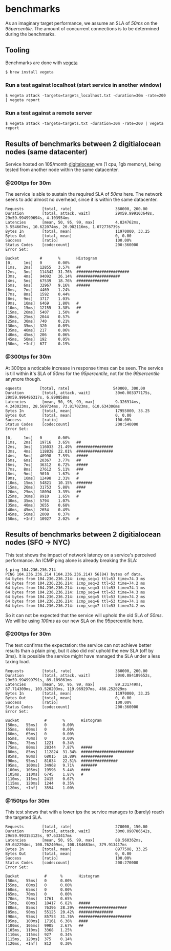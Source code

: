 # benchmarks

As an imaginary target performance, we assume an SLA of *50ms* on the *95percentile*. The amount of concurrent connections is to be determined during the benchmarks.

## Tooling
Benchmarks are done with [vegeta](https://github.com/tsenart/vegeta)

	$ brew install vegeta

### Run a test against localhost (start service in another window)

	$ vegeta attack -targets=targets_localhost.txt -duration=30m -rate=200 | vegeta report


### Run a test against a remote server

	$ vegeta attack -targets=targets.txt -duration=30m -rate=200 | vegeta report

## Results of benchmarks between 2 digitialocean nodes (same datacenter)

Service hosted on 10$/month [digitalocean](https://www.digitalocean.com/) vm (1 cpu, 1gb memory), being tested from another node within the same datacenter.

### @200tps for 30m

The service is able to sustain the required SLA of *50ms* here. The network seens to add almost no overhead, since it is within the same datacenter.

```
Requests        [total, rate]                   360000, 200.00
Duration        [total, attack, wait]           29m59.999103648s, 29m59.994999694s, 4.103954ms
Latencies       [mean, 50, 95, 99, max]         4.824762ms, 3.554667ms, 10.622074ms, 20.982116ms, 1.072776739s
Bytes In        [total, mean]                   11970000, 33.25
Bytes Out       [total, mean]                   0, 0.00
Success         [ratio]                         100.00%
Status Codes    [code:count]                    200:360000
Error Set:

Bucket         #       %       Histogram
[0,     1ms]   0       0.00%
[1ms,   2ms]   12855   3.57%   ##
[2ms,   3ms]   114342  31.76%  #######################
[3ms,   4ms]   94092   26.14%  ###################
[4ms,   5ms]   67539   18.76%  ##############
[5ms,   6ms]   32967   9.16%   ######
[6ms,   7ms]   4469    1.24%
[7ms,   8ms]   1592    0.44%
[8ms,   9ms]   3717    1.03%
[9ms,   10ms]  6469    1.80%   #
[10ms,  15ms]  12155   3.38%   ##
[15ms,  20ms]  5407    1.50%   #
[20ms,  25ms]  2044    0.57%
[25ms,  30ms]  740     0.21%
[30ms,  35ms]  320     0.09%
[35ms,  40ms]  217     0.06%
[40ms,  45ms]  206     0.06%
[45ms,  50ms]  192     0.05%
[50ms,  +Inf]  677     0.19%
```
### @300tps for 30m

At 300tps a noticable increase in response times can be seen. The service is till within it's SLA of *50ms* for the *95percentile*, not for the *99percentile* anymore though.

```
equests        [total, rate]                   540000, 300.00
Duration        [total, attack, wait]           30m0.003377175s, 29m59.996486317s, 6.890858ms
Latencies       [mean, 50, 95, 99, max]         9.326914ms, 4.243023ms, 28.569724ms, 73.817023ms, 610.634306ms
Bytes In        [total, mean]                   17955000, 33.25
Bytes Out       [total, mean]                   0, 0.00
Success         [ratio]                         100.00%
Status Codes    [code:count]                    200:540000
Error Set:

[0,     1ms]   0       0.00%
[1ms,   2ms]   19716   3.65%   ##
[2ms,   3ms]   116033  21.49%  ################
[3ms,   4ms]   118838  22.01%  ################
[4ms,   5ms]   40998   7.59%   #####
[5ms,   6ms]   20367   3.77%   ##
[6ms,   7ms]   36312   6.72%   #####
[7ms,   8ms]   27612   5.11%   ###
[8ms,   9ms]   9010    1.67%   #
[9ms,   10ms]  12498   2.31%   #
[10ms,  15ms]  54821   10.15%  #######
[15ms,  20ms]  31753   5.88%   ####
[20ms,  25ms]  18094   3.35%   ##
[25ms,  30ms]  8910    1.65%   #
[30ms,  35ms]  5794    1.07%
[35ms,  40ms]  3655    0.68%
[40ms,  45ms]  2654    0.49%
[45ms,  50ms]  2008    0.37%
[50ms,  +Inf]  10927   2.02%   #
```

## Results of benchmarks between 2 digitialocean nodes (SFO -> NYC)

This test shows the impact of network latency on a service's perceived performance. An ICMP ping alone is already breaking the SLA:

    $ ping 104.236.236.214
    PING 104.236.236.214 (104.236.236.214) 56(84) bytes of data.
    64 bytes from 104.236.236.214: icmp_seq=1 ttl=53 time=74.3 ms
    64 bytes from 104.236.236.214: icmp_seq=2 ttl=53 time=74.2 ms
    64 bytes from 104.236.236.214: icmp_seq=3 ttl=53 time=74.1 ms
    64 bytes from 104.236.236.214: icmp_seq=4 ttl=53 time=74.3 ms
    64 bytes from 104.236.236.214: icmp_seq=5 ttl=53 time=74.2 ms
    64 bytes from 104.236.236.214: icmp_seq=6 ttl=53 time=74.1 ms
    64 bytes from 104.236.236.214: icmp_seq=7 ttl=53 time=74.2 ms

So it can not be expected that the service will uphold the old SLA of *50ms*. We will be using *100ms* as our new SLA on the 95percentile here.

### @200tps for 30m

The text confirms the expectation: the service can not achieve better results than a plain ping, but it also did *not* uphold the new SLA (off by 3ms). It is possible the service might have managed the SLA under a less taxing load.

```
Requests        [total, rate]                   360000, 200.00
Duration        [total, attack, wait]           30m0.084189652s, 29m59.994999791s, 89.189861ms
Latencies       [mean, 50, 95, 99, max]         89.231749ms, 87.714309ms, 103.520203ms, 119.969297ms, 486.252029ms
Bytes In        [total, mean]                   11970000, 33.25
Bytes Out       [total, mean]                   0, 0.00
Success         [ratio]                         100.00%
Status Codes    [code:count]                    200:360000
Error Set:

Bucket           #       %       Histogram
[50ms,   55ms]   0       0.00%
[55ms,   60ms]   0       0.00%
[60ms,   65ms]   0       0.00%
[65ms,   70ms]   0       0.00%
[70ms,   75ms]   1221    0.34%
[75ms,   80ms]   28344   7.87%   #####
[80ms,   85ms]   112824  31.34%  #######################
[85ms,   90ms]   68015   18.89%  ##############
[90ms,   95ms]   81034   22.51%  ################
[95ms,   100ms]  34968   9.71%   #######
[100ms,  105ms]  19596   5.44%   ####
[105ms,  110ms]  6745    1.87%   #
[110ms,  115ms]  2415    0.67%
[115ms,  120ms]  1244    0.35%
[120ms,  +Inf]   3594    1.00%
```

### @150tps for 30m

This test shows that with a lower tps the service manages to (barely) reach the targeted SLA.

```
Requests        [total, rate]                   270000, 150.00
Duration        [total, attack, wait]           30m0.090786542s, 29m59.993153125s, 97.633417ms
Latencies       [mean, 50, 95, 99, max]         88.560362ms, 89.042294ms, 100.762409ms, 108.184683ms, 379.913417ms
Bytes In        [total, mean]                   8977508, 33.25
Bytes Out       [total, mean]                   0, 0.00
Success         [ratio]                         100.00%
Status Codes    [code:count]                    200:270000
Error Set:

Bucket           #      %       Histogram
[50ms,   55ms]   0      0.00%
[55ms,   60ms]   0      0.00%
[60ms,   65ms]   0      0.00%
[65ms,   70ms]   0      0.00%
[70ms,   75ms]   1761   0.65%
[75ms,   80ms]   18417  6.82%   #####
[80ms,   85ms]   76396  28.29%  #####################
[85ms,   90ms]   55125  20.42%  ###############
[90ms,   95ms]   85753  31.76%  #######################
[95ms,   100ms]  17161  6.36%   ####
[100ms,  105ms]  9905   3.67%   ##
[105ms,  110ms]  3368   1.25%
[110ms,  115ms]  927    0.34%
[115ms,  120ms]  375    0.14%
[120ms,  +Inf]   812    0.30%
```
